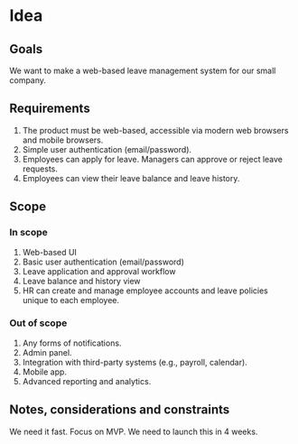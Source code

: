 # Idea

## Goals

We want to make a web-based leave management system for our small company.

## Requirements

1. The product must be web-based, accessible via modern web browsers and mobile browsers.
2. Simple user authentication (email/password).
3. Employees can apply for leave. Managers can approve or reject leave requests.
4. Employees can view their leave balance and leave history.

## Scope

### In scope

1. Web-based UI
2. Basic user authentication (email/password)
3. Leave application and approval workflow
4. Leave balance and history view
5. HR can create and manage employee accounts and leave policies unique to each employee.

### Out of scope

1. Any forms of notifications.
2. Admin panel.
3. Integration with third-party systems (e.g., payroll, calendar).
4. Mobile app.
5. Advanced reporting and analytics.

## Notes, considerations and constraints

We need it fast. Focus on MVP. We need to launch this in 4 weeks.
